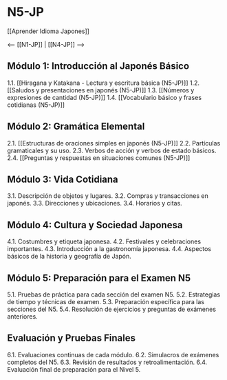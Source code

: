 # N5-JP

[[Aprender Idioma Japones]]

<-- [[N1-JP]] | [[N4-JP]] -->

## Módulo 1: Introducción al Japonés Básico

1.1. [[Hiragana y Katakana - Lectura y escritura básica (N5-JP)]]
1.2. [[Saludos y presentaciones en japonés (N5-JP)]]
1.3. [[Números y expresiones de cantidad (N5-JP)]]
1.4. [[Vocabulario básico y frases cotidianas (N5-JP)]]

## Módulo 2: Gramática Elemental

2.1. [[Estructuras de oraciones simples en japonés (N5-JP)]]
2.2. Partículas gramaticales y su uso.
2.3. Verbos de acción y verbos de estado básicos.
2.4. [[Preguntas y respuestas en situaciones comunes (N5-JP)]]

## Módulo 3: Vida Cotidiana

3.1. Descripción de objetos y lugares.
3.2. Compras y transacciones en japonés.
3.3. Direcciones y ubicaciones.
3.4. Horarios y citas.

## Módulo 4: Cultura y Sociedad Japonesa

4.1. Costumbres y etiqueta japonesa.
4.2. Festivales y celebraciones importantes.
4.3. Introducción a la gastronomía japonesa.
4.4. Aspectos básicos de la historia y geografía de Japón.

## Módulo 5: Preparación para el Examen N5

5.1. Pruebas de práctica para cada sección del examen N5.
5.2. Estrategias de tiempo y técnicas de examen.
5.3. Preparación específica para las secciones del N5.
5.4. Resolución de ejercicios y preguntas de exámenes anteriores.

## Evaluación y Pruebas Finales

6.1. Evaluaciones continuas de cada módulo.
6.2. Simulacros de exámenes completos del N5.
6.3. Revisión de resultados y retroalimentación.
6.4. Evaluación final de preparación para el Nivel 5.

